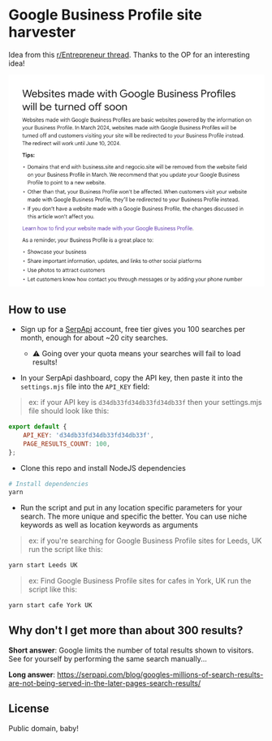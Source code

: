 # Google Business Profile site harvester

Idea from this [r/Entrepreneur thread](https://www.reddit.com/r/Entrepreneur/comments/1alt3ga/are_you_a_webdesigner_this_is_you_chance_to_get/). 
Thanks to the OP for an interesting idea!

<img src="Screen Shot 2024-02-09 at 1.15.34 PM.png">

## How to use

- Sign up for a [SerpApi](https://serpapi.com/) account, free tier gives you 100 searches per month, enough for about ~20 city searches. 
    - ⚠️ Going over your quota means your searches will fail to load results!

- In your SerpApi dashboard, copy the API key, then paste it into the `settings.mjs` file into the `API_KEY` field:

> ex: if your API key is `d34db33fd34db33fd34db33f` then your settings.mjs file should look like this:

```js
export default {
    API_KEY: 'd34db33fd34db33fd34db33f',
    PAGE_RESULTS_COUNT: 100,
};
```

- Clone this repo and install NodeJS dependencies 

```bash
# Install dependencies
yarn
```

- Run the script and put in any location specific parameters for your search. The more unique and specific the better. You can use niche keywords as well as location keywords as arguments

> ex: if you're searching for Google Business Profile sites for Leeds, UK run the script like this:

```bash
yarn start Leeds UK
```

> ex: Find Google Business Profile sites for cafes in York, UK run the script like this:

```bash
yarn start cafe York UK
```

## Why don't I get more than about 300 results?

**Short answer**: Google limits the number of total results shown to visitors. See for yourself by performing the same search manually...

**Long answer**: https://serpapi.com/blog/googles-millions-of-search-results-are-not-being-served-in-the-later-pages-search-results/

## License

Public domain, baby!